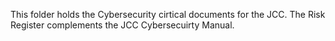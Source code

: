This folder holds the Cybersecurity cirtical documents for the JCC.
The Risk Register complements the JCC Cybersecuirty Manual.
